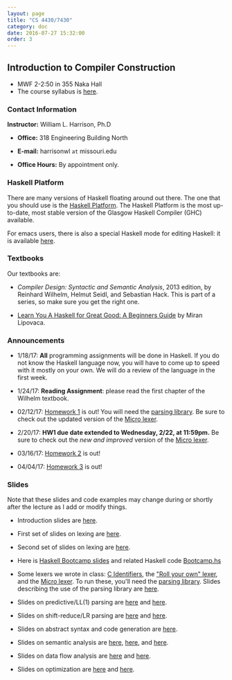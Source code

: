 ```yaml
---
layout: page
title: "CS 4430/7430"
category: doc
date: 2016-07-27 15:32:00
order: 3
---
```


## Introduction to Compiler Construction

* MWF 2-2:50 in 355 Naka Hall
* The course syllabus is <a href="https://harrisonwl.github.io/assets/courses/compilers/spring2017/admin/4430-syllabus.pdf">here</a>.

### Contact Information

__Instructor:__ William L. Harrison, Ph.D

* __Office:__ 318 Engineering Building North

* __E-mail:__ harrisonwl `at` missouri.edu

* __Office Hours:__ By appointment only.


### Haskell Platform

There are many versions of Haskell floating around out there. The one that you should use is
the <a href="https://www.haskell.org/platform/">Haskell Platform</a>. The Haskell Platform is the most up-to-date, most stable version of the Glasgow Haskell Compiler (GHC) available.

For emacs users, there is also a special Haskell mode for editing Haskell: it is available
<a href="https://github.com/haskell/haskell-mode">here</a>.

### Textbooks

Our textbooks are:

* _Compiler Design: Syntactic and Semantic Analysis_, 2013 edition, by Reinhard Wilhelm, Helmut Seidl, and Sebastian Hack. This is part of a series, so make sure you get the right one.

* <a href="http://learnyouahaskell.com">Learn You A Haskell for Great Good: A Beginners Guide</a> by Miran Lipovaca.


### Announcements

* 1/18/17: __All__ programming assignments will be done in Haskell. If you do not know the Haskell language now, you will have to come up to speed with it mostly on your own. We will do a review of the language in the first week.

* 1/24/17: __Reading Assignment__: please read the first chapter of the Wilhelm textbook.

* 02/12/17: <a href="https://harrisonwl.github.io/assets/courses/compilers/spring2017/homework/4430_HW1_spr17.pdf">Homework 1</a> is out! 
You will need the <a href="https://harrisonwl.github.io/assets/courses/compilers/spring2017/code/Parsing.lhs">parsing library</a>. Be sure to check out the updated version of the <a href="https://harrisonwl.github.io/assets/courses/compilers/spring2017/code/MicroLexer.hs">Micro lexer</a>. 

* 2/20/17: __HW1 due date extended to Wednesday, 2/22, at 11:59pm.__ Be sure to check out the _new and improved_ version of the <a href="https://harrisonwl.github.io/assets/courses/compilers/spring2017/code/MicroLexer.hs">Micro lexer</a>.

* 03/16/17: <a href="https://harrisonwl.github.io/assets/courses/compilers/spring2017/homework/4430_HW2_spr17.pdf">Homework 2</a> is out! 

* 04/04/17: <a href="https://harrisonwl.github.io/assets/courses/compilers/spring2017/homework/HW3.hs">Homework 3</a> is out! 


### Slides

Note that these slides and code examples may change during or shortly after the lecture as I add or modify things.

* Introduction slides are <a href="https://harrisonwl.github.io/assets/courses/compilers/spring2017/slides/Introduction.pdf">here</a>.

* First set of slides on lexing are <a href="https://harrisonwl.github.io/assets/courses/compilers/spring2017/slides/Lexing1.pdf">here</a>.

* Second set of slides on lexing are <a href="https://harrisonwl.github.io/assets/courses/compilers/spring2017/slides/Lexing2.pdf">here</a>.

* Here is <a href="https://harrisonwl.github.io/assets/courses/compilers/spring2017/slides/HaskellBootcamp.pdf">Haskell Bootcamp slides</a> and related Haskell code <a href="https://harrisonwl.github.io/assets/courses/compilers/spring2017/slides/Bootcamp.hs">Bootcamp.hs</a>

* Some lexers we wrote in class:
    <a href="https://harrisonwl.github.io/assets/courses/compilers/spring2017/code/CIdentifiers.hs">C Identifiers</a>, the
    <a href="https://harrisonwl.github.io/assets/courses/compilers/spring2017/code/RollYourOwnLexer.hs">\"Roll your own\" lexer</a>, and the
    <a href="https://harrisonwl.github.io/assets/courses/compilers/spring2017/code/MicroLexer.hs">Micro lexer</a>. To run these, you'll need
    the     <a href="https://harrisonwl.github.io/assets/courses/compilers/spring2017/code/Parsing.lhs">parsing library</a>. Slides describing the use of the parsing library are
    <a href="https://harrisonwl.github.io/assets/courses/compilers/spring2017/slides/Parsing.pdf">here</a>.

* Slides on predictive/LL(1) parsing are <a href="https://harrisonwl.github.io/assets/courses/compilers/spring2017/slides/Parsing2.pdf">here</a> and <a href="https://harrisonwl.github.io/assets/courses/compilers/spring2017/slides/PredictiveParsing.pdf">here</a>.

* Slides on shift-reduce/LR parsing are <a href="https://harrisonwl.github.io/assets/courses/compilers/spring2017/slides/LRParsing1.pdf">here</a> and <a href="https://harrisonwl.github.io/assets/courses/compilers/spring2017/slides/LRParsing2.pdf">here</a>.

* Slides on abstract syntax and code generation are <a href="https://harrisonwl.github.io/assets/courses/compilers/spring2017/slides/AbstractSyntax.pdf">here</a>.

* Slides on semantic analysis are <a href="https://harrisonwl.github.io/assets/courses/compilers/spring2017/slides/SemanticAnalysis1.pdf">here</a>, <a href="https://harrisonwl.github.io/assets/courses/compilers/spring2017/slides/SemanticAnalysis2.pdf">here</a>, and <a href="https://harrisonwl.github.io/assets/courses/compilers/spring2017/slides/SemanticAnalysis3.pdf">here</a>.

* Slides on data flow analysis are <a href="https://harrisonwl.github.io/assets/courses/compilers/spring2017/slides/DataFlowAnalysis1.pdf">here</a> and <a href="https://harrisonwl.github.io/assets/courses/compilers/spring2017/slides/DataFlowAnalysis2.pdf">here</a>.

* Slides on optimization are <a href="https://harrisonwl.github.io/assets/courses/compilers/spring2017/slides/Optimizations.pdf">here</a> and <a href="https://harrisonwl.github.io/assets/courses/compilers/spring2017/slides/LoopOptimizations.pdf">here</a>.

